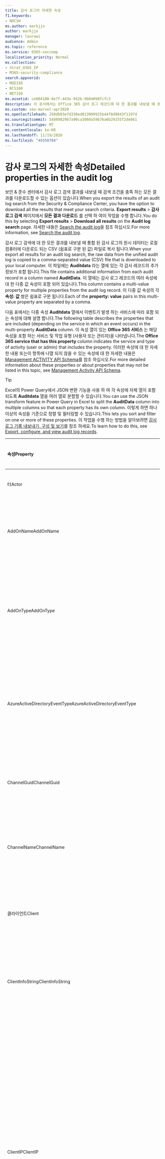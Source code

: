 ```yaml
---
title: 감사 로그의 자세한 속성
f1.keywords:
- NOCSH
ms.author: markjjo
author: markjjo
manager: laurawi
audience: Admin
ms.topic: reference
ms.service: O365-seccomp
localization_priority: Normal
ms.collection:
- Strat_O365_IP
- M365-security-compliance
search.appverid:
- MOE150
- BCS160
- MET150
ms.assetid: ce004100-9e7f-443e-942b-9b04098fcfc3
description: 이 문서에서는 Office 365 감사 로그 레코드에 대 한 결과를 내보낼 때 포함 되는 추가 속성에 대해 설명 합니다.
ms.custom: seo-marvel-apr2020
ms.openlocfilehash: 250db03e7d330ed013909925b44f8d9843f1197d
ms.sourcegitcommit: 5480982967a90ca3060a59676a6b29155f2de861
ms.translationtype: MT
ms.contentlocale: ko-KR
ms.lasthandoff: 11/19/2020
ms.locfileid: "49350704"
---
```

# <a name="detailed-properties-in-the-audit-log"></a><span data-ttu-id="8e2a6-103">감사 로그의 자세한 속성</span><span class="sxs-lookup"><span data-stu-id="8e2a6-103">Detailed properties in the audit log</span></span>

<span data-ttu-id="8e2a6-104">보안 & 준수 센터에서 감사 로그 검색 결과를 내보낼 때 검색 조건을 충족 하는 모든 결과를 다운로드할 수 있는 옵션이 있습니다.</span><span class="sxs-lookup"><span data-stu-id="8e2a6-104">When you export the results of an audit log search from the Security & Compliance Center, you have the option to download all the results that meet your search criteria.</span></span> <span data-ttu-id="8e2a6-105">**Export results** \> **감사 로그 검색** 페이지에서 **모든 결과 다운로드** 를 선택 하 여이 작업을 수행 합니다.</span><span class="sxs-lookup"><span data-stu-id="8e2a6-105">You do this by selecting **Export results** \> **Download all results** on the **Audit log search** page.</span></span> <span data-ttu-id="8e2a6-106">자세한 내용은 [Search the audit log](search-the-audit-log-in-security-and-compliance.md)을 참조 하십시오.</span><span class="sxs-lookup"><span data-stu-id="8e2a6-106">For more information, see [Search the audit log](search-the-audit-log-in-security-and-compliance.md).</span></span>
  
 <span data-ttu-id="8e2a6-107">감사 로그 검색에 대 한 모든 결과를 내보낼 때 통합 된 감사 로그의 원시 데이터는 로컬 컴퓨터에 다운로드 되는 CSV (쉼표로 구분 된 값) 파일로 복사 됩니다.</span><span class="sxs-lookup"><span data-stu-id="8e2a6-107">When your export all results for an audit log search, the raw data from the unified audit log is copied to a comma-separated value (CSV) file that is downloaded to your local computer.</span></span> <span data-ttu-id="8e2a6-108">이 파일에는 **Auditdata** 라는 열에 있는 각 감사 레코드의 추가 정보가 포함 됩니다.</span><span class="sxs-lookup"><span data-stu-id="8e2a6-108">This file contains additional information from each audit record in a column named **AuditData**.</span></span> <span data-ttu-id="8e2a6-109">이 열에는 감사 로그 레코드의 여러 속성에 대 한 다중 값 속성이 포함 되어 있습니다.</span><span class="sxs-lookup"><span data-stu-id="8e2a6-109">This column contains a multi-value property for multiple properties from the audit log record.</span></span> <span data-ttu-id="8e2a6-110">이 다중 값 속성의 각 **속성: 값** 쌍은 쉼표로 구분 됩니다.</span><span class="sxs-lookup"><span data-stu-id="8e2a6-110">Each of the **property: value** pairs in this multi-value property are separated by a comma.</span></span> 
  
<span data-ttu-id="8e2a6-111">다음 표에서는 다중 속성 **Auditdata** 열에서 이벤트가 발생 하는 서비스에 따라 포함 되는 속성에 대해 설명 합니다.</span><span class="sxs-lookup"><span data-stu-id="8e2a6-111">The following table describes the properties that are included (depending on the service in which an event occurs) in the multi-property **AuditData** column.</span></span> <span data-ttu-id="8e2a6-112">이 속성 열이 있는 **Office 365 서비스** 는 해당 속성을 포함 하는 서비스 및 작업 유형 (사용자 또는 관리자)을 나타냅니다.</span><span class="sxs-lookup"><span data-stu-id="8e2a6-112">The **Office 365 service that has this property** column indicates the service and type of activity (user or admin) that includes the property.</span></span> <span data-ttu-id="8e2a6-113">이러한 속성에 대 한 자세한 내용 또는이 항목에 나열 되지 않을 수 있는 속성에 대 한 자세한 내용은 [Management ACTIVITY API Schema](https://go.microsoft.com/fwlink/p/?LinkId=717993)를 참조 하십시오.</span><span class="sxs-lookup"><span data-stu-id="8e2a6-113">For more detailed information about these properties or about properties that may not be listed in this topic, see [Management Activity API Schema](https://go.microsoft.com/fwlink/p/?LinkId=717993).</span></span>
  
> [!TIP]
> <span data-ttu-id="8e2a6-114">Excel의 Power Query에서 JSON 변환 기능을 사용 하 여 각 속성에 자체 열이 포함 되도록 **Auditdata** 열을 여러 열로 분할할 수 있습니다.</span><span class="sxs-lookup"><span data-stu-id="8e2a6-114">You can use the JSON transform feature in Power Query in Excel to split the **AuditData** column into multiple columns so that each property has its own column.</span></span> <span data-ttu-id="8e2a6-115">이렇게 하면 하나 이상의 속성을 기준으로 정렬 및 필터링할 수 있습니다.</span><span class="sxs-lookup"><span data-stu-id="8e2a6-115">This lets you sort and filter on one or more of these properties.</span></span> <span data-ttu-id="8e2a6-116">이 작업을 수행 하는 방법을 알아보려면 [감사 로그 기록 내보내기, 구성 및 보기](export-view-audit-log-records.md)를 참조 하세요.</span><span class="sxs-lookup"><span data-stu-id="8e2a6-116">To learn how to do this, see [Export, configure, and view audit log records](export-view-audit-log-records.md).</span></span> 
  
|<span data-ttu-id="8e2a6-117">**속성**</span><span class="sxs-lookup"><span data-stu-id="8e2a6-117">**Property**</span></span>|<span data-ttu-id="8e2a6-118">**설명**</span><span class="sxs-lookup"><span data-stu-id="8e2a6-118">**Description**</span></span>|<span data-ttu-id="8e2a6-119">**이 속성을 가진 Microsoft 365 서비스**</span><span class="sxs-lookup"><span data-stu-id="8e2a6-119">**Microsoft 365 service that has this property**</span></span>|
|:-----|:-----|:-----|
|<span data-ttu-id="8e2a6-120">터</span><span class="sxs-lookup"><span data-stu-id="8e2a6-120">Actor</span></span>|<span data-ttu-id="8e2a6-121">작업을 수행한 사용자 또는 서비스 계정입니다.</span><span class="sxs-lookup"><span data-stu-id="8e2a6-121">The user or service account that performed the action.</span></span>|<span data-ttu-id="8e2a6-122">Azure Active Directory Domain Services</span><span class="sxs-lookup"><span data-stu-id="8e2a6-122">Azure Active Directory</span></span>|
|<span data-ttu-id="8e2a6-123">AddOnName</span><span class="sxs-lookup"><span data-stu-id="8e2a6-123">AddOnName</span></span>|<span data-ttu-id="8e2a6-124">팀에서 추가, 제거 또는 업데이트 된 추가 기능의 이름입니다.</span><span class="sxs-lookup"><span data-stu-id="8e2a6-124">The name of an add-on that was added, removed, or updated in a team.</span></span> <span data-ttu-id="8e2a6-125">Microsoft 팀의 추가 기능 유형은 bot, 커넥터 또는 탭입니다.</span><span class="sxs-lookup"><span data-stu-id="8e2a6-125">The type of add-ons in Microsoft Teams is a bot, a connector, or a tab.</span></span>|<span data-ttu-id="8e2a6-126">Microsoft Teams</span><span class="sxs-lookup"><span data-stu-id="8e2a6-126">Microsoft Teams</span></span>|
|<span data-ttu-id="8e2a6-127">AddOnType</span><span class="sxs-lookup"><span data-stu-id="8e2a6-127">AddOnType</span></span>|<span data-ttu-id="8e2a6-128">팀에서 추가, 제거 또는 업데이트 된 추가 기능의 유형입니다.</span><span class="sxs-lookup"><span data-stu-id="8e2a6-128">The type of an add-on that was added, removed, or updated in a team.</span></span> <span data-ttu-id="8e2a6-129">다음 값은 추가 기능의 형식을 나타냅니다.</span><span class="sxs-lookup"><span data-stu-id="8e2a6-129">The following values indicate the type of add-on.</span></span>  <br/> <span data-ttu-id="8e2a6-130">**1** -bot을 나타냅니다.</span><span class="sxs-lookup"><span data-stu-id="8e2a6-130">**1** - Indicates a bot.</span></span><br/> <span data-ttu-id="8e2a6-131">**2** -커넥터를 나타냅니다.</span><span class="sxs-lookup"><span data-stu-id="8e2a6-131">**2** - Indicates a connector.</span></span><br/> <span data-ttu-id="8e2a6-132">**3** -탭을 나타냅니다.</span><span class="sxs-lookup"><span data-stu-id="8e2a6-132">**3** - Indicates a tab.</span></span>|<span data-ttu-id="8e2a6-133">Microsoft Teams</span><span class="sxs-lookup"><span data-stu-id="8e2a6-133">Microsoft Teams</span></span>|
|<span data-ttu-id="8e2a6-134">AzureActiveDirectoryEventType</span><span class="sxs-lookup"><span data-stu-id="8e2a6-134">AzureActiveDirectoryEventType</span></span>|<span data-ttu-id="8e2a6-135">Azure Active Directory 이벤트의 유형입니다.</span><span class="sxs-lookup"><span data-stu-id="8e2a6-135">The type of Azure Active Directory event.</span></span> <span data-ttu-id="8e2a6-136">이벤트 유형을 나타내는 값은 다음과 같습니다.</span><span class="sxs-lookup"><span data-stu-id="8e2a6-136">The following values indicate the type of event.</span></span>  <br/> <span data-ttu-id="8e2a6-137">**0** -계정 로그인 이벤트를 나타냅니다.</span><span class="sxs-lookup"><span data-stu-id="8e2a6-137">**0** - Indicates an account login event.</span></span><br/> <span data-ttu-id="8e2a6-138">**1** -Azure 응용 프로그램 보안 이벤트를 나타냅니다.</span><span class="sxs-lookup"><span data-stu-id="8e2a6-138">**1** - Indicates an Azure application security event.</span></span>|<span data-ttu-id="8e2a6-139">Azure Active Directory Domain Services</span><span class="sxs-lookup"><span data-stu-id="8e2a6-139">Azure Active Directory</span></span>|
|<span data-ttu-id="8e2a6-140">ChannelGuid</span><span class="sxs-lookup"><span data-stu-id="8e2a6-140">ChannelGuid</span></span>|<span data-ttu-id="8e2a6-141">Microsoft 팀 채널의 ID입니다.</span><span class="sxs-lookup"><span data-stu-id="8e2a6-141">The ID of a Microsoft Teams channel.</span></span> <span data-ttu-id="8e2a6-142">채널이 있는 팀이 **Teamname** 및 **teamname** 속성으로 식별 됩니다.</span><span class="sxs-lookup"><span data-stu-id="8e2a6-142">The team that the channel is located in is identified by the **TeamName** and **TeamGuid** properties.</span></span>|<span data-ttu-id="8e2a6-143">Microsoft Teams</span><span class="sxs-lookup"><span data-stu-id="8e2a6-143">Microsoft Teams</span></span>|
|<span data-ttu-id="8e2a6-144">ChannelName</span><span class="sxs-lookup"><span data-stu-id="8e2a6-144">ChannelName</span></span>|<span data-ttu-id="8e2a6-145">Microsoft 팀 채널의 이름입니다.</span><span class="sxs-lookup"><span data-stu-id="8e2a6-145">The name of a Microsoft Teams channel.</span></span> <span data-ttu-id="8e2a6-146">채널이 있는 팀이 **Teamname** 및 **teamname** 속성으로 식별 됩니다.</span><span class="sxs-lookup"><span data-stu-id="8e2a6-146">The team that the channel is located in is identified by the **TeamName** and **TeamGuid** properties.</span></span>|<span data-ttu-id="8e2a6-147">Microsoft Teams</span><span class="sxs-lookup"><span data-stu-id="8e2a6-147">Microsoft Teams</span></span>|
|<span data-ttu-id="8e2a6-148">클라이언트</span><span class="sxs-lookup"><span data-stu-id="8e2a6-148">Client</span></span>|<span data-ttu-id="8e2a6-149">클라이언트 장치, 장치 OS 및 login 이벤트에 사용 되는 장치 브라우저 (예: Nokia Lumia 920;) Windows Phone 8; IE Mobile 11).</span><span class="sxs-lookup"><span data-stu-id="8e2a6-149">The client device, the device OS, and the device browser used for the login event (for example, Nokia Lumia 920; Windows Phone 8; IE Mobile 11).</span></span>|<span data-ttu-id="8e2a6-150">Azure Active Directory Domain Services</span><span class="sxs-lookup"><span data-stu-id="8e2a6-150">Azure Active Directory</span></span>|
|<span data-ttu-id="8e2a6-151">ClientInfoString</span><span class="sxs-lookup"><span data-stu-id="8e2a6-151">ClientInfoString</span></span>|<span data-ttu-id="8e2a6-152">브라우저 버전, Outlook 버전 및 모바일 장치 정보와 같이 작업을 수행 하는 데 사용한 전자 메일 클라이언트에 대 한 정보</span><span class="sxs-lookup"><span data-stu-id="8e2a6-152">Information about the email client that was used to perform the operation, such as a browser version, Outlook version, and mobile device information</span></span>|<span data-ttu-id="8e2a6-153">Exchange (사서함 활동)</span><span class="sxs-lookup"><span data-stu-id="8e2a6-153">Exchange (mailbox activity)</span></span>|
|<span data-ttu-id="8e2a6-154">ClientIP</span><span class="sxs-lookup"><span data-stu-id="8e2a6-154">ClientIP</span></span>|<span data-ttu-id="8e2a6-155">활동을 로그할 때 사용 된 장치의 IP 주소입니다.</span><span class="sxs-lookup"><span data-stu-id="8e2a6-155">The IP address of the device that was used when the activity was logged.</span></span> <span data-ttu-id="8e2a6-156">IP 주소는 IPv4 또는 IPv6 주소 형식으로 표시됩니다.</span><span class="sxs-lookup"><span data-stu-id="8e2a6-156">The IP address is displayed in either an IPv4 or IPv6 address format.</span></span><br/><br/> <span data-ttu-id="8e2a6-157">일부 서비스의 경우이 속성에 표시 되는 값은 사용자를 대신 하 여 서비스를 호출 하는 신뢰할 수 있는 응용 프로그램 (예: 웹 앱의 Office)의 IP 주소 이며, 활동을 수행한 사용자가 사용 하는 장치의 IP 주소가 아닙니다.</span><span class="sxs-lookup"><span data-stu-id="8e2a6-157">For some services, the value displayed in this property might be the IP address for a trusted application (for example, Office on the web apps) calling into the service on behalf of a user and not the IP address of the device used by person who performed the activity.</span></span> <br/><br/><span data-ttu-id="8e2a6-158">또한 Azure Active Directory 관련 이벤트에 대 한 관리 활동 (또는 시스템 계정에서 수행 하는 작업)에 대해 IP 주소가 기록 되지 않으며 ClientIP 속성 값은 `null` 입니다.</span><span class="sxs-lookup"><span data-stu-id="8e2a6-158">Also, for admin activity (or activity performed by a system account) for Azure Active Directory-related events, the IP address isn't logged and the value for the ClientIP property is `null`.</span></span> |<span data-ttu-id="8e2a6-159">Azure Active Directory, Exchange, SharePoint</span><span class="sxs-lookup"><span data-stu-id="8e2a6-159">Azure Active Directory, Exchange, SharePoint</span></span>|
|<span data-ttu-id="8e2a6-160">CreationTime</span><span class="sxs-lookup"><span data-stu-id="8e2a6-160">CreationTime</span></span>|<span data-ttu-id="8e2a6-161">사용자가 활동을 수행 했을 때 UTC (협정 세계시)로 표시 되는 날짜와 시간입니다.</span><span class="sxs-lookup"><span data-stu-id="8e2a6-161">The date and time in Coordinated Universal Time (UTC) when the user performed the activity.</span></span>|<span data-ttu-id="8e2a6-162">All</span><span class="sxs-lookup"><span data-stu-id="8e2a6-162">All</span></span>|
|<span data-ttu-id="8e2a6-163">DestinationFileExtension</span><span class="sxs-lookup"><span data-stu-id="8e2a6-163">DestinationFileExtension</span></span>|<span data-ttu-id="8e2a6-164">복사 하거나 이동할 파일의 파일 확장명입니다.</span><span class="sxs-lookup"><span data-stu-id="8e2a6-164">The file extension of a file that is copied or moved.</span></span> <span data-ttu-id="8e2a6-165">이 속성은 FileCopied 및 FileMoved 사용자 작업에만 표시 됩니다.</span><span class="sxs-lookup"><span data-stu-id="8e2a6-165">This property is displayed only for the FileCopied and FileMoved user activities.</span></span>|<span data-ttu-id="8e2a6-166">SharePoint</span><span class="sxs-lookup"><span data-stu-id="8e2a6-166">SharePoint</span></span>|
|<span data-ttu-id="8e2a6-167">DestinationFileName</span><span class="sxs-lookup"><span data-stu-id="8e2a6-167">DestinationFileName</span></span>|<span data-ttu-id="8e2a6-168">파일 이름이 복사 되거나 이동 됩니다.</span><span class="sxs-lookup"><span data-stu-id="8e2a6-168">The name of the file is copied or moved.</span></span> <span data-ttu-id="8e2a6-169">이 속성은 FileCopied 및 FileMoved 작업에만 표시 됩니다.</span><span class="sxs-lookup"><span data-stu-id="8e2a6-169">This property is displayed only for the FileCopied and FileMoved actions.</span></span>|<span data-ttu-id="8e2a6-170">SharePoint</span><span class="sxs-lookup"><span data-stu-id="8e2a6-170">SharePoint</span></span>|
|<span data-ttu-id="8e2a6-171">DestinationRelativeUrl</span><span class="sxs-lookup"><span data-stu-id="8e2a6-171">DestinationRelativeUrl</span></span>|<span data-ttu-id="8e2a6-172">파일을 복사 하거나 이동할 대상 폴더의 URL입니다.</span><span class="sxs-lookup"><span data-stu-id="8e2a6-172">The URL of the destination folder where a file is copied or moved.</span></span> <span data-ttu-id="8e2a6-173">**SiteURL**, **DestinationRelativeURL** 및 **destinationfilename** 속성에 대 한 값의 조합이 복사 된 파일의 전체 경로 이름인 **ObjectID** 속성의 값과 같습니다.</span><span class="sxs-lookup"><span data-stu-id="8e2a6-173">The combination of the values for the **SiteURL**, the **DestinationRelativeURL**, and the **DestinationFileName** property is the same as the value for the **ObjectID** property, which is the full path name for the file that was copied.</span></span> <span data-ttu-id="8e2a6-174">이 속성은 FileCopied 및 FileMoved 사용자 작업에만 표시 됩니다.</span><span class="sxs-lookup"><span data-stu-id="8e2a6-174">This property is displayed only for the FileCopied and FileMoved user activities.</span></span>|<span data-ttu-id="8e2a6-175">SharePoint</span><span class="sxs-lookup"><span data-stu-id="8e2a6-175">SharePoint</span></span>|
|<span data-ttu-id="8e2a6-176">EventSource</span><span class="sxs-lookup"><span data-stu-id="8e2a6-176">EventSource</span></span>|<span data-ttu-id="8e2a6-177">SharePoint에서 이벤트가 발생 한 것을 식별 합니다.</span><span class="sxs-lookup"><span data-stu-id="8e2a6-177">Identifies that an event occurred in SharePoint.</span></span> <span data-ttu-id="8e2a6-178">사용할 수 있는 값은 **SharePoint** 및 **objectmodel** 입니다.</span><span class="sxs-lookup"><span data-stu-id="8e2a6-178">Possible values are **SharePoint** and **ObjectModel**.</span></span>|<span data-ttu-id="8e2a6-179">SharePoint</span><span class="sxs-lookup"><span data-stu-id="8e2a6-179">SharePoint</span></span>|
|<span data-ttu-id="8e2a6-180">ExternalAccess</span><span class="sxs-lookup"><span data-stu-id="8e2a6-180">ExternalAccess</span></span>|<span data-ttu-id="8e2a6-181">Exchange 관리 활동의 경우, cmdlet이 조직의 사용자에 의해 실행 되었는지, Microsoft 데이터 센터 담당자나 데이터 센터 서비스 계정 또는 위임 된 관리자가 실행할지를 지정 합니다.</span><span class="sxs-lookup"><span data-stu-id="8e2a6-181">For Exchange admin activity, specifies whether the cmdlet was run by a user in your organization, by Microsoft datacenter personnel or a datacenter service account, or by a delegated administrator.</span></span> <span data-ttu-id="8e2a6-182">값이 **False** 이면 조직의 다른 사용자가 cmdlet을 실행 한 것입니다.</span><span class="sxs-lookup"><span data-stu-id="8e2a6-182">The value **False** indicates that the cmdlet was run by someone in your organization.</span></span> <span data-ttu-id="8e2a6-183">**True** 값은 데이터 센터 직원, 데이터 센터 서비스 계정 또는 위임 된 관리자에 의해 cmdlet이 실행 되었음을 나타냅니다.</span><span class="sxs-lookup"><span data-stu-id="8e2a6-183">The value **True** indicates that the cmdlet was run by datacenter personnel, a datacenter service account, or a delegated administrator.</span></span>  <br/> <span data-ttu-id="8e2a6-184">Exchange 사서함 활동의 경우 조직 외부의 사용자가 사서함에 액세스 했는지 여부를 지정 합니다.</span><span class="sxs-lookup"><span data-stu-id="8e2a6-184">For Exchange mailbox activity, specifies whether a mailbox was accessed by a user outside your organization.</span></span>|<span data-ttu-id="8e2a6-185">Exchange</span><span class="sxs-lookup"><span data-stu-id="8e2a6-185">Exchange</span></span>|
|<span data-ttu-id="8e2a6-186">ExtendedProperties</span><span class="sxs-lookup"><span data-stu-id="8e2a6-186">ExtendedProperties</span></span>|<span data-ttu-id="8e2a6-187">Azure Active Directory 이벤트에 대 한 확장 된 속성입니다.</span><span class="sxs-lookup"><span data-stu-id="8e2a6-187">The extended properties for an Azure Active Directory event.</span></span>|<span data-ttu-id="8e2a6-188">Azure Active Directory Domain Services</span><span class="sxs-lookup"><span data-stu-id="8e2a6-188">Azure Active Directory</span></span>|
|<span data-ttu-id="8e2a6-189">ID</span><span class="sxs-lookup"><span data-stu-id="8e2a6-189">ID</span></span>|<span data-ttu-id="8e2a6-190">보고서 항목의 ID입니다.</span><span class="sxs-lookup"><span data-stu-id="8e2a6-190">The ID of the report entry.</span></span> <span data-ttu-id="8e2a6-191">ID는 보고서 항목을 고유 하 게 식별 합니다.</span><span class="sxs-lookup"><span data-stu-id="8e2a6-191">The ID uniquely identifies the report entry.</span></span>|<span data-ttu-id="8e2a6-192">All</span><span class="sxs-lookup"><span data-stu-id="8e2a6-192">All</span></span>|
|<span data-ttu-id="8e2a6-193">InternalLogonType</span><span class="sxs-lookup"><span data-stu-id="8e2a6-193">InternalLogonType</span></span>|<span data-ttu-id="8e2a6-194">내부용으로 예약되어 있습니다.</span><span class="sxs-lookup"><span data-stu-id="8e2a6-194">Reserved for internal use.</span></span>|<span data-ttu-id="8e2a6-195">Exchange (사서함 활동)</span><span class="sxs-lookup"><span data-stu-id="8e2a6-195">Exchange (mailbox activity)</span></span>|
|<span data-ttu-id="8e2a6-196">ItemType</span><span class="sxs-lookup"><span data-stu-id="8e2a6-196">ItemType</span></span>|<span data-ttu-id="8e2a6-197">액세스 하거나 수정한 개체의 유형입니다.</span><span class="sxs-lookup"><span data-stu-id="8e2a6-197">The type of object that was accessed or modified.</span></span> <span data-ttu-id="8e2a6-198">사용할 수 있는 값에는 **파일**, **폴더**, **웹**, **사이트**, **테 넌 트** 및 **documentlibrary** 가 있습니다.</span><span class="sxs-lookup"><span data-stu-id="8e2a6-198">Possible values include **File**, **Folder**, **Web**, **Site**, **Tenant**, and **DocumentLibrary**.</span></span>|<span data-ttu-id="8e2a6-199">SharePoint</span><span class="sxs-lookup"><span data-stu-id="8e2a6-199">SharePoint</span></span>|
|<span data-ttu-id="8e2a6-200">LoginStatus</span><span class="sxs-lookup"><span data-stu-id="8e2a6-200">LoginStatus</span></span>|<span data-ttu-id="8e2a6-201">발생 했을 수 있는 로그인 실패를 확인 합니다.</span><span class="sxs-lookup"><span data-stu-id="8e2a6-201">Identifies login failures that might have occurred.</span></span>|<span data-ttu-id="8e2a6-202">Azure Active Directory Domain Services</span><span class="sxs-lookup"><span data-stu-id="8e2a6-202">Azure Active Directory</span></span>|
|<span data-ttu-id="8e2a6-203">LogonType</span><span class="sxs-lookup"><span data-stu-id="8e2a6-203">LogonType</span></span>|<span data-ttu-id="8e2a6-204">사서함 액세스 유형입니다.</span><span class="sxs-lookup"><span data-stu-id="8e2a6-204">The type of mailbox access.</span></span> <span data-ttu-id="8e2a6-205">다음 값은 사서함에 액세스 한 사용자의 유형을 나타냅니다.</span><span class="sxs-lookup"><span data-stu-id="8e2a6-205">The following values indicate the type of user who accessed the mailbox.</span></span>  <br/><br/> <span data-ttu-id="8e2a6-206">**0** -사서함 소유자를 나타냅니다.</span><span class="sxs-lookup"><span data-stu-id="8e2a6-206">**0** - Indicates a mailbox owner.</span></span><br/> <span data-ttu-id="8e2a6-207">**1** -관리자를 나타냅니다.</span><span class="sxs-lookup"><span data-stu-id="8e2a6-207">**1** - Indicates an administrator.</span></span><br/> <span data-ttu-id="8e2a6-208">**2** -대리인을 나타냅니다.</span><span class="sxs-lookup"><span data-stu-id="8e2a6-208">**2** - Indicates a delegate.</span></span> <br/><span data-ttu-id="8e2a6-209">**3** -Microsoft 데이터 센터의 전송 서비스를 나타냅니다.</span><span class="sxs-lookup"><span data-stu-id="8e2a6-209">**3** - Indicates the transport service in the Microsoft datacenter.</span></span><br/> <span data-ttu-id="8e2a6-210">**4** -Microsoft 데이터 센터의 서비스 계정을 나타냅니다.</span><span class="sxs-lookup"><span data-stu-id="8e2a6-210">**4** - Indicates a   service account in the Microsoft datacenter.</span></span> <br/><span data-ttu-id="8e2a6-211">**6** -위임 된 관리자를 나타냅니다.</span><span class="sxs-lookup"><span data-stu-id="8e2a6-211">**6** - Indicates a delegated administrator.</span></span>|<span data-ttu-id="8e2a6-212">Exchange (사서함 활동)</span><span class="sxs-lookup"><span data-stu-id="8e2a6-212">Exchange (mailbox activity)</span></span>|
|<span data-ttu-id="8e2a6-213">MailboxGuid</span><span class="sxs-lookup"><span data-stu-id="8e2a6-213">MailboxGuid</span></span>|<span data-ttu-id="8e2a6-214">액세스 한 사서함의 Exchange GUID입니다.</span><span class="sxs-lookup"><span data-stu-id="8e2a6-214">The Exchange GUID of the mailbox that was accessed.</span></span>|<span data-ttu-id="8e2a6-215">Exchange (사서함 활동)</span><span class="sxs-lookup"><span data-stu-id="8e2a6-215">Exchange (mailbox activity)</span></span>|
|<span data-ttu-id="8e2a6-216">MailboxOwnerUPN</span><span class="sxs-lookup"><span data-stu-id="8e2a6-216">MailboxOwnerUPN</span></span>|<span data-ttu-id="8e2a6-217">액세스 한 사서함을 소유한 사용자의 전자 메일 주소입니다.</span><span class="sxs-lookup"><span data-stu-id="8e2a6-217">The email address of the person who owns the mailbox that was accessed.</span></span>|<span data-ttu-id="8e2a6-218">Exchange (사서함 활동)</span><span class="sxs-lookup"><span data-stu-id="8e2a6-218">Exchange (mailbox activity)</span></span>|
|<span data-ttu-id="8e2a6-219">구성원</span><span class="sxs-lookup"><span data-stu-id="8e2a6-219">Members</span></span>|<span data-ttu-id="8e2a6-220">팀에서 추가 되거나 제거 된 사용자를 나열 합니다.</span><span class="sxs-lookup"><span data-stu-id="8e2a6-220">Lists the users that have been added or removed from a team.</span></span> <span data-ttu-id="8e2a6-221">다음 값은 사용자에게 할당된 역할 유형을 나타냅니다.</span><span class="sxs-lookup"><span data-stu-id="8e2a6-221">The following values indicate the Role type assigned to the user.</span></span>  <br/><br/> <span data-ttu-id="8e2a6-222">**1** -소유자 역할을 나타냅니다.</span><span class="sxs-lookup"><span data-stu-id="8e2a6-222">**1** - Indicates  the Owner role.</span></span><br/> <span data-ttu-id="8e2a6-223">**2** - 구성원 역할을 나타냅니다.</span><span class="sxs-lookup"><span data-stu-id="8e2a6-223">**2** - Indicates the Member role.</span></span><br/> <span data-ttu-id="8e2a6-224">**3** - 게스트 역할을 나타냅니다.</span><span class="sxs-lookup"><span data-stu-id="8e2a6-224">**3** - Indicates the Guest role.</span></span> <br/><br/><span data-ttu-id="8e2a6-225">구성원 속성에는 조직의 이름 및 구성원의 전자 메일 주소도 포함됩니다.</span><span class="sxs-lookup"><span data-stu-id="8e2a6-225">The Members property also includes the name of your organization, and the member's email address.</span></span>|<span data-ttu-id="8e2a6-226">Microsoft Teams</span><span class="sxs-lookup"><span data-stu-id="8e2a6-226">Microsoft Teams</span></span>|
|<span data-ttu-id="8e2a6-227">ModifiedProperties (Name, NewValue, OldValue)</span><span class="sxs-lookup"><span data-stu-id="8e2a6-227">ModifiedProperties (Name, NewValue, OldValue)</span></span>|<span data-ttu-id="8e2a6-228">이 속성은 사이트 또는 사이트 모음 관리 그룹의 구성원으로 사용자를 추가 하는 등의 관리 이벤트에 포함 됩니다.</span><span class="sxs-lookup"><span data-stu-id="8e2a6-228">The property is included for admin events, such as adding a user as a member of a site or a site collection admin group.</span></span> <span data-ttu-id="8e2a6-229">이 속성에는 수정 된 속성의 이름 (예: 사이트 관리자 그룹)과 수정한 속성의 새 값 (사이트 관리자로 추가한 사용자 및 수정한 개체의 이전 값)이 포함 됩니다.</span><span class="sxs-lookup"><span data-stu-id="8e2a6-229">The property includes the name of the property that was modified (for example, the Site Admin group) the new value of the modified property (such the user who was added as a site admin, and the previous value of the modified object.</span></span>|<span data-ttu-id="8e2a6-230">모두 (관리 활동)</span><span class="sxs-lookup"><span data-stu-id="8e2a6-230">All (admin activity)</span></span>|
|<span data-ttu-id="8e2a6-231">Id</span><span class="sxs-lookup"><span data-stu-id="8e2a6-231">ObjectId</span></span>|<span data-ttu-id="8e2a6-232">Exchange 관리자 감사 로깅을 위해 cmdlet에 의해 수정 된 개체의 이름입니다.</span><span class="sxs-lookup"><span data-stu-id="8e2a6-232">For Exchange admin audit logging, the name of the object that was modified by the cmdlet.</span></span>  <br/> <span data-ttu-id="8e2a6-233">SharePoint 작업의 경우 사용자가 액세스 하는 파일 또는 폴더의 전체 URL 경로 이름입니다.</span><span class="sxs-lookup"><span data-stu-id="8e2a6-233">For SharePoint activity, the full URL path name of the file or folder accessed by a user.</span></span>  <br/> <span data-ttu-id="8e2a6-234">Azure AD 활동의 경우 수정 된 사용자 계정의 이름입니다.</span><span class="sxs-lookup"><span data-stu-id="8e2a6-234">For Azure AD activity, the name of the user account that was modified.</span></span>|<span data-ttu-id="8e2a6-235">All</span><span class="sxs-lookup"><span data-stu-id="8e2a6-235">All</span></span>|
|<span data-ttu-id="8e2a6-236">작업</span><span class="sxs-lookup"><span data-stu-id="8e2a6-236">Operation</span></span>|<span data-ttu-id="8e2a6-237">사용자 또는 관리자 활동의 이름입니다.</span><span class="sxs-lookup"><span data-stu-id="8e2a6-237">The name of the user or admin activity.</span></span> <span data-ttu-id="8e2a6-238">이 속성의 값은 **활동** 드롭다운 목록에서 선택한 값에 해당 합니다.</span><span class="sxs-lookup"><span data-stu-id="8e2a6-238">The value of this property corresponds to the value that was selected in the **Activities** drop down list.</span></span> <span data-ttu-id="8e2a6-239">**모든 작업에 대해 결과 표시** 를 선택 하면 보고서에 모든 서비스에 대 한 모든 사용자 및 관리 활동에 대 한 항목이 포함 됩니다.</span><span class="sxs-lookup"><span data-stu-id="8e2a6-239">If **Show results for all activities** was selected, the report will included entries for all user and admin activities for all services.</span></span> <span data-ttu-id="8e2a6-240">감사 로그에 기록 된 작업/작업에 대 한 설명은 [Office 365에서 감사 로그 검색](search-the-audit-log-in-security-and-compliance.md)의 감사 된 **작업** 탭을 참조 하십시오.</span><span class="sxs-lookup"><span data-stu-id="8e2a6-240">For a description of the operations/activities that are logged in the audit log, see the **Audited activities** tab in [Search the audit log in the Office 365](search-the-audit-log-in-security-and-compliance.md).</span></span>  <br/> <span data-ttu-id="8e2a6-241">Exchange 관리 활동의 경우이 속성은 실행 된 cmdlet의 이름을 식별 합니다.</span><span class="sxs-lookup"><span data-stu-id="8e2a6-241">For Exchange admin activity, this property identifies the name of the cmdlet that was run.</span></span>|<span data-ttu-id="8e2a6-242">All</span><span class="sxs-lookup"><span data-stu-id="8e2a6-242">All</span></span>|
|<span data-ttu-id="8e2a6-243">OrganizationId</span><span class="sxs-lookup"><span data-stu-id="8e2a6-243">OrganizationId</span></span>|<span data-ttu-id="8e2a6-244">조직의 GUID입니다.</span><span class="sxs-lookup"><span data-stu-id="8e2a6-244">The GUID for your organization.</span></span>|<span data-ttu-id="8e2a6-245">All</span><span class="sxs-lookup"><span data-stu-id="8e2a6-245">All</span></span>|
|<span data-ttu-id="8e2a6-246">경로</span><span class="sxs-lookup"><span data-stu-id="8e2a6-246">Path</span></span>|<span data-ttu-id="8e2a6-247">액세스 한 메시지가 있는 사서함 폴더의 이름입니다.</span><span class="sxs-lookup"><span data-stu-id="8e2a6-247">The name of the mailbox folder where the message that was accessed is located.</span></span> <span data-ttu-id="8e2a6-248">이 속성은 또한 메시지가 만들어지거나 복사/이동 되는 폴더를 식별 합니다.</span><span class="sxs-lookup"><span data-stu-id="8e2a6-248">This property also identifies the folder a where a message is created in or copied/moved to.</span></span>|<span data-ttu-id="8e2a6-249">Exchange (사서함 활동)</span><span class="sxs-lookup"><span data-stu-id="8e2a6-249">Exchange (mailbox activity)</span></span>|
|<span data-ttu-id="8e2a6-250">매개 변수</span><span class="sxs-lookup"><span data-stu-id="8e2a6-250">Parameters</span></span>|<span data-ttu-id="8e2a6-251">Exchange 관리 활동의 경우 Operation 속성에서 식별 된 cmdlet에 사용 된 모든 매개 변수의 이름과 값입니다.</span><span class="sxs-lookup"><span data-stu-id="8e2a6-251">For Exchange admin activity, the name and value for all parameters that were used with the cmdlet that is identified in the Operation property.</span></span>|<span data-ttu-id="8e2a6-252">Exchange (관리 활동)</span><span class="sxs-lookup"><span data-stu-id="8e2a6-252">Exchange (admin activity)</span></span>|
|<span data-ttu-id="8e2a6-253">RecordType</span><span class="sxs-lookup"><span data-stu-id="8e2a6-253">RecordType</span></span>|<span data-ttu-id="8e2a6-254">Record에서 지정한 작업의 유형입니다.</span><span class="sxs-lookup"><span data-stu-id="8e2a6-254">The type of operation indicated by the record.</span></span> <span data-ttu-id="8e2a6-255">이 속성은 작업이 트리거된 서비스 또는 기능을 나타냅니다.</span><span class="sxs-lookup"><span data-stu-id="8e2a6-255">This property indicates the service or feature that the operation was triggered in.</span></span> <span data-ttu-id="8e2a6-256">레코드 종류 및 해당 열거형 값의 목록 (감사 레코드에서 **RecordType** 속성에 표시 되는 값)에 대해서는 [감사 로그 레코드 종류](https://docs.microsoft.com/office/office-365-management-api/office-365-management-activity-api-schema#auditlogrecordtype)를 참조 하십시오.</span><span class="sxs-lookup"><span data-stu-id="8e2a6-256">For a list of record types and their corresponding ENUM value (which is the value displayed in the **RecordType** property in an audit record), see [Audit log record type](https://docs.microsoft.com/office/office-365-management-api/office-365-management-activity-api-schema#auditlogrecordtype).</span></span>| 
|<span data-ttu-id="8e2a6-257">ResultStatus</span><span class="sxs-lookup"><span data-stu-id="8e2a6-257">ResultStatus</span></span>|<span data-ttu-id="8e2a6-258">**작업** 속성에 지정 된 작업이 성공 했는지 여부를 나타냅니다.</span><span class="sxs-lookup"><span data-stu-id="8e2a6-258">Indicates whether the action (specified in the **Operation** property) was successful or not.</span></span>  <br/> <span data-ttu-id="8e2a6-259">Exchange 관리 활동의 경우이 값은 **True** (성공) 또는 **False** (failed) 중 하나입니다.</span><span class="sxs-lookup"><span data-stu-id="8e2a6-259">For Exchange admin activity, the value is either **True** (successful) or **False** (failed).</span></span>|<span data-ttu-id="8e2a6-260">All</span><span class="sxs-lookup"><span data-stu-id="8e2a6-260">All</span></span>  <br/>|
|<span data-ttu-id="8e2a6-261">SecurityComplianceCenterEventType</span><span class="sxs-lookup"><span data-stu-id="8e2a6-261">SecurityComplianceCenterEventType</span></span>|<span data-ttu-id="8e2a6-262">작업이 보안 & 준수 센터 이벤트 임을 나타냅니다.</span><span class="sxs-lookup"><span data-stu-id="8e2a6-262">Indicates that the activity was a Security & Compliance Center event.</span></span> <span data-ttu-id="8e2a6-263">모든 보안 & 준수 센터 작업에는이 속성에 대 한 값이 **0** 으로 포함 됩니다.</span><span class="sxs-lookup"><span data-stu-id="8e2a6-263">All Security & Compliance Center activities will have a value of **0** for this property.</span></span>|<span data-ttu-id="8e2a6-264">보안 및 준수 센터</span><span class="sxs-lookup"><span data-stu-id="8e2a6-264">Security & Compliance Center</span></span>|
|<span data-ttu-id="8e2a6-265">SharingType</span><span class="sxs-lookup"><span data-stu-id="8e2a6-265">SharingType</span></span>|<span data-ttu-id="8e2a6-266">리소스를 공유 하는 사용자에 게 할당 된 공유 권한 유형입니다.</span><span class="sxs-lookup"><span data-stu-id="8e2a6-266">The type of sharing permissions that was assigned to the user that the resource was shared with.</span></span> <span data-ttu-id="8e2a6-267">이 사용자는 **Usersharedwith** 속성에서 식별 됩니다.</span><span class="sxs-lookup"><span data-stu-id="8e2a6-267">This user is identified in the **UserSharedWith** property.</span></span>|<span data-ttu-id="8e2a6-268">SharePoint</span><span class="sxs-lookup"><span data-stu-id="8e2a6-268">SharePoint</span></span>|
|<span data-ttu-id="8e2a6-269">사이트</span><span class="sxs-lookup"><span data-stu-id="8e2a6-269">Site</span></span>|<span data-ttu-id="8e2a6-270">사용자가 액세스 한 파일 또는 폴더가 있는 사이트의 GUID입니다.</span><span class="sxs-lookup"><span data-stu-id="8e2a6-270">The GUID of the site where the file or folder accessed by the user is located.</span></span>|<span data-ttu-id="8e2a6-271">SharePoint</span><span class="sxs-lookup"><span data-stu-id="8e2a6-271">SharePoint</span></span>|
|<span data-ttu-id="8e2a6-272">SiteUrl</span><span class="sxs-lookup"><span data-stu-id="8e2a6-272">SiteUrl</span></span>|<span data-ttu-id="8e2a6-273">사용자가 액세스 한 파일 또는 폴더가 있는 사이트의 URL입니다.</span><span class="sxs-lookup"><span data-stu-id="8e2a6-273">The URL of the site where the file or folder accessed by the user is located.</span></span>|<span data-ttu-id="8e2a6-274">SharePoint</span><span class="sxs-lookup"><span data-stu-id="8e2a6-274">SharePoint</span></span>|
|<span data-ttu-id="8e2a6-275">SourceFileExtension</span><span class="sxs-lookup"><span data-stu-id="8e2a6-275">SourceFileExtension</span></span>|<span data-ttu-id="8e2a6-276">사용자가 액세스 한 파일의 파일 확장명입니다.</span><span class="sxs-lookup"><span data-stu-id="8e2a6-276">The file extension of the file that was accessed by the user.</span></span> <span data-ttu-id="8e2a6-277">액세스 한 개체가 폴더인 경우이 속성은 비어 있습니다.</span><span class="sxs-lookup"><span data-stu-id="8e2a6-277">This property is blank if the object that was accessed is a folder.</span></span>|<span data-ttu-id="8e2a6-278">SharePoint</span><span class="sxs-lookup"><span data-stu-id="8e2a6-278">SharePoint</span></span>|
|<span data-ttu-id="8e2a6-279">SourceFileName</span><span class="sxs-lookup"><span data-stu-id="8e2a6-279">SourceFileName</span></span>|<span data-ttu-id="8e2a6-280">사용자가 액세스 하는 파일 또는 폴더의 이름입니다.</span><span class="sxs-lookup"><span data-stu-id="8e2a6-280">The name of the file or folder accessed by the user.</span></span>|<span data-ttu-id="8e2a6-281">SharePoint</span><span class="sxs-lookup"><span data-stu-id="8e2a6-281">SharePoint</span></span>|
|<span data-ttu-id="8e2a6-282">SourceRelativeUrl</span><span class="sxs-lookup"><span data-stu-id="8e2a6-282">SourceRelativeUrl</span></span>|<span data-ttu-id="8e2a6-283">사용자가 액세스 한 파일이 들어 있는 폴더의 URL입니다.</span><span class="sxs-lookup"><span data-stu-id="8e2a6-283">The URL of the folder that contains the file accessed by the user.</span></span> <span data-ttu-id="8e2a6-284">**SiteURL**, **SourceRelativeURL** 및 **sourcefilename** 속성의 값 조합은 사용자가 액세스 하는 파일의 전체 경로 이름인 **ObjectID** 속성의 값과 같습니다.</span><span class="sxs-lookup"><span data-stu-id="8e2a6-284">The combination of the values for the **SiteURL**, the **SourceRelativeURL**, and the **SourceFileName** property is the same as the value for the **ObjectID** property, which is the full path name for the file accessed by the user.</span></span>|<span data-ttu-id="8e2a6-285">SharePoint</span><span class="sxs-lookup"><span data-stu-id="8e2a6-285">SharePoint</span></span>|
|<span data-ttu-id="8e2a6-286">제목</span><span class="sxs-lookup"><span data-stu-id="8e2a6-286">Subject</span></span>|<span data-ttu-id="8e2a6-287">액세스 한 메시지의 제목 줄입니다.</span><span class="sxs-lookup"><span data-stu-id="8e2a6-287">The subject line of the message that was accessed.</span></span>|<span data-ttu-id="8e2a6-288">Exchange (사서함 활동)</span><span class="sxs-lookup"><span data-stu-id="8e2a6-288">Exchange (mailbox activity)</span></span>|
|<span data-ttu-id="8e2a6-289">TabType</span><span class="sxs-lookup"><span data-stu-id="8e2a6-289">TabType</span></span>| <span data-ttu-id="8e2a6-290">팀에서 추가, 제거 또는 업데이트 된 탭의 유형입니다.</span><span class="sxs-lookup"><span data-stu-id="8e2a6-290">The type of tab added, removed, or updated in a team.</span></span> <span data-ttu-id="8e2a6-291">이 속성에 사용할 수 있는 값은 다음과 같습니다.</span><span class="sxs-lookup"><span data-stu-id="8e2a6-291">The possible values for this property are:</span></span>  <br/><br/> <span data-ttu-id="8e2a6-292">Excel **pin** -excel 탭입니다.</span><span class="sxs-lookup"><span data-stu-id="8e2a6-292">**Excel pin** - An Excel tab.</span></span>  <br/> <span data-ttu-id="8e2a6-293">**내선** -모든 자사 및 타사 앱 예를 들면 클래스 일정, VSTS 및 양식 등이 있습니다.</span><span class="sxs-lookup"><span data-stu-id="8e2a6-293">**Extension** - All first-party and third-party apps; such as Class Schedule, VSTS, and Forms.</span></span>  <br/> <span data-ttu-id="8e2a6-294">**Notes** -OneNote 탭</span><span class="sxs-lookup"><span data-stu-id="8e2a6-294">**Notes** - OneNote tab.</span></span>  <br/> <span data-ttu-id="8e2a6-295">**Pdfpin** -PDF 탭</span><span class="sxs-lookup"><span data-stu-id="8e2a6-295">**Pdfpin** - A PDF tab.</span></span>  <br/> <span data-ttu-id="8e2a6-296">**Powerbi** -Power BI 탭</span><span class="sxs-lookup"><span data-stu-id="8e2a6-296">**Powerbi** - A Power BI tab.</span></span>  <br/> <span data-ttu-id="8e2a6-297">**Powerpointpin** -PowerPoint 탭</span><span class="sxs-lookup"><span data-stu-id="8e2a6-297">**Powerpointpin** - A PowerPoint tab.</span></span>  <br/> <span data-ttu-id="8e2a6-298">**Sharepointfiles** -SharePoint 탭</span><span class="sxs-lookup"><span data-stu-id="8e2a6-298">**Sharepointfiles** - A SharePoint tab.</span></span>  <br/> <span data-ttu-id="8e2a6-299">**웹 페이지** -고정 된 웹 사이트 탭</span><span class="sxs-lookup"><span data-stu-id="8e2a6-299">**Webpage** - A pinned website tab.</span></span>  <br/> <span data-ttu-id="8e2a6-300">**위 키-탭** -위 키 탭</span><span class="sxs-lookup"><span data-stu-id="8e2a6-300">**Wiki-tab** - A wiki tab.</span></span>  <br/> <span data-ttu-id="8e2a6-301">**Wordpin** -Word 탭입니다.</span><span class="sxs-lookup"><span data-stu-id="8e2a6-301">**Wordpin** - A Word tab.</span></span>|<span data-ttu-id="8e2a6-302">Microsoft Teams</span><span class="sxs-lookup"><span data-stu-id="8e2a6-302">Microsoft Teams</span></span>|
|<span data-ttu-id="8e2a6-303">Target(대상)</span><span class="sxs-lookup"><span data-stu-id="8e2a6-303">Target</span></span>|<span data-ttu-id="8e2a6-304">작업 ( **Operation** ) 속성에서 식별 된 작업을 수행 하는 사용자입니다.</span><span class="sxs-lookup"><span data-stu-id="8e2a6-304">The user that the action (identified in the **Operation** property) was performed on.</span></span> <span data-ttu-id="8e2a6-305">예를 들어 게스트 사용자가 SharePoint 또는 Microsoft 팀에 추가 된 경우에는 해당 사용자가이 속성에 나열 됩니다.</span><span class="sxs-lookup"><span data-stu-id="8e2a6-305">For example, if a guest user is added to SharePoint or a Microsoft Team, that user would be listed in this property.</span></span>|<span data-ttu-id="8e2a6-306">Azure Active Directory Domain Services</span><span class="sxs-lookup"><span data-stu-id="8e2a6-306">Azure Active Directory</span></span>|
|<span data-ttu-id="8e2a6-307">TeamGuid</span><span class="sxs-lookup"><span data-stu-id="8e2a6-307">TeamGuid</span></span>|<span data-ttu-id="8e2a6-308">Microsoft 팀의 팀 ID입니다.</span><span class="sxs-lookup"><span data-stu-id="8e2a6-308">The ID of a team in Microsoft Teams.</span></span>|<span data-ttu-id="8e2a6-309">Microsoft Teams</span><span class="sxs-lookup"><span data-stu-id="8e2a6-309">Microsoft Teams</span></span>|
|<span data-ttu-id="8e2a6-310">TeamName</span><span class="sxs-lookup"><span data-stu-id="8e2a6-310">TeamName</span></span>|<span data-ttu-id="8e2a6-311">Microsoft 팀의 팀 이름입니다.</span><span class="sxs-lookup"><span data-stu-id="8e2a6-311">The name of a team in Microsoft Teams.</span></span>|<span data-ttu-id="8e2a6-312">Microsoft Teams</span><span class="sxs-lookup"><span data-stu-id="8e2a6-312">Microsoft Teams</span></span>|
|<span data-ttu-id="8e2a6-313">UserAgent</span><span class="sxs-lookup"><span data-stu-id="8e2a6-313">UserAgent</span></span>|<span data-ttu-id="8e2a6-314">사용자 브라우저에 대 한 정보입니다.</span><span class="sxs-lookup"><span data-stu-id="8e2a6-314">Information about the user's browser.</span></span> <span data-ttu-id="8e2a6-315">이 정보는 브라우저에서 제공 됩니다.</span><span class="sxs-lookup"><span data-stu-id="8e2a6-315">This information is provided by the browser.</span></span>|<span data-ttu-id="8e2a6-316">SharePoint</span><span class="sxs-lookup"><span data-stu-id="8e2a6-316">SharePoint</span></span>|
|<span data-ttu-id="8e2a6-317">UserDomain</span><span class="sxs-lookup"><span data-stu-id="8e2a6-317">UserDomain</span></span>|<span data-ttu-id="8e2a6-318">작업을 수행한 사용자 (작업자)의 테 넌 트 조직에 대 한 id 정보입니다.</span><span class="sxs-lookup"><span data-stu-id="8e2a6-318">Identity information about the tenant organization of the user (actor) who performed the action.</span></span>|<span data-ttu-id="8e2a6-319">Azure Active Directory Domain Services</span><span class="sxs-lookup"><span data-stu-id="8e2a6-319">Azure Active Directory</span></span>|
|<span data-ttu-id="8e2a6-320">UserId</span><span class="sxs-lookup"><span data-stu-id="8e2a6-320">UserId</span></span>|<span data-ttu-id="8e2a6-321">**작업** 속성에 지정 된 작업을 수행 하 여 레코드가 기록 되는 사용자입니다.</span><span class="sxs-lookup"><span data-stu-id="8e2a6-321">The user who performed the action (specified in the **Operation** property) that resulted in the record being logged.</span></span> <span data-ttu-id="8e2a6-322">시스템 계정 (예: SHAREPOINT\system 또는 NT 권한 \ 컴퓨터)에서 수행 된 작업에 대 한 감사 레코드는 감사 로그에도 포함 됩니다.</span><span class="sxs-lookup"><span data-stu-id="8e2a6-322">Audit records for activity performed by system accounts (such as SHAREPOINT\system or NT AUTHORITY\SYSTEM) are also included in the audit log.</span></span> <span data-ttu-id="8e2a6-323">UserId 속성의 또 다른 일반적인 값은 app@sharepoint입니다.</span><span class="sxs-lookup"><span data-stu-id="8e2a6-323">Another common value for the UserId property is app@sharepoint.</span></span> <span data-ttu-id="8e2a6-324">이는 해당 활동을 수행한 "사용자"가 SharePoint에서 사용자, 관리자 또는 서비스를 대신 하 여 조직 전체 작업을 수행 하는 데 필요한 사용 권한이 있는 응용 프로그램 인지를 나타냅니다.</span><span class="sxs-lookup"><span data-stu-id="8e2a6-324">This indicates that the "user" who performed the activity was an application that has the necessary permissions in SharePoint to perform organization-wide actions (such as search a SharePoint site or OneDrive account) on behalf of a user, admin, or service.</span></span> <span data-ttu-id="8e2a6-325">자세한 재용은 감사 레코드의 [앱\@sharepoint 사용자를 확인하세요](search-the-audit-log-in-security-and-compliance.md#the-appsharepoint-user-in-audit-records).</span><span class="sxs-lookup"><span data-stu-id="8e2a6-325">For more information, see [The app\@sharepoint user in audit records](search-the-audit-log-in-security-and-compliance.md#the-appsharepoint-user-in-audit-records).</span></span> |<span data-ttu-id="8e2a6-326">All</span><span class="sxs-lookup"><span data-stu-id="8e2a6-326">All</span></span>|
|<span data-ttu-id="8e2a6-327">UserKey</span><span class="sxs-lookup"><span data-stu-id="8e2a6-327">UserKey</span></span>|<span data-ttu-id="8e2a6-328">**UserID** 속성에서 식별 된 사용자의 대체 ID입니다.</span><span class="sxs-lookup"><span data-stu-id="8e2a6-328">An alternative ID for the user identified in the **UserID** property.</span></span> <span data-ttu-id="8e2a6-329">예를 들어이 속성은 SharePoint의 사용자가 수행한 이벤트에 대 한 passport 고유 ID (PUID)로 채워집니다.</span><span class="sxs-lookup"><span data-stu-id="8e2a6-329">For example, this property is populated with the passport unique ID (PUID) for events performed by users in SharePoint.</span></span> <span data-ttu-id="8e2a6-330">또한이 속성은 다른 서비스에서 발생 하는 이벤트에 대 한 **UserID** 속성과 동일한 값과 시스템 계정에서 수행 하는 이벤트를 지정할 수 있습니다.</span><span class="sxs-lookup"><span data-stu-id="8e2a6-330">This property also might specify the same value as the **UserID** property for events occurring in other services and events performed by system accounts.</span></span>|<span data-ttu-id="8e2a6-331">All</span><span class="sxs-lookup"><span data-stu-id="8e2a6-331">All</span></span>|
|<span data-ttu-id="8e2a6-332">UserSharedWith</span><span class="sxs-lookup"><span data-stu-id="8e2a6-332">UserSharedWith</span></span>|<span data-ttu-id="8e2a6-333">리소스를 공유한 사용자입니다.</span><span class="sxs-lookup"><span data-stu-id="8e2a6-333">The user that a resource was shared with.</span></span> <span data-ttu-id="8e2a6-334">이 속성은 **Operation** 속성의 값이 **SharingSet** 인 경우에 포함 됩니다.</span><span class="sxs-lookup"><span data-stu-id="8e2a6-334">This property is included if the value for the **Operation** property is **SharingSet**.</span></span> <span data-ttu-id="8e2a6-335">이 사용자는 보고서의 **공유** 됨 열에도 표시 됩니다.</span><span class="sxs-lookup"><span data-stu-id="8e2a6-335">This user is also listed in the **Shared with** column in the report.</span></span>|<span data-ttu-id="8e2a6-336">SharePoint</span><span class="sxs-lookup"><span data-stu-id="8e2a6-336">SharePoint</span></span>|
|<span data-ttu-id="8e2a6-337">UserType</span><span class="sxs-lookup"><span data-stu-id="8e2a6-337">UserType</span></span>|<span data-ttu-id="8e2a6-338">작업을 수행한 사용자의 유형입니다.</span><span class="sxs-lookup"><span data-stu-id="8e2a6-338">The type of user that performed the operation.</span></span> <span data-ttu-id="8e2a6-339">다음 값은 사용자 형식을 나타냅니다.</span><span class="sxs-lookup"><span data-stu-id="8e2a6-339">The following values indicate the user type.</span></span> <br/> <br/> <span data-ttu-id="8e2a6-340">**0** -일반 사용자입니다.</span><span class="sxs-lookup"><span data-stu-id="8e2a6-340">**0** - A regular user.</span></span> <br/><span data-ttu-id="8e2a6-341">**2** -Microsoft 365 조직의 관리자입니다. <sup>1</sup></span><span class="sxs-lookup"><span data-stu-id="8e2a6-341">**2** - An administrator in your Microsoft 365 organization.<sup>1</sup></span></span> <br/><span data-ttu-id="8e2a6-342">**3** -Microsoft 데이터 센터 관리자 또는 데이터 센터 시스템 계정입니다.</span><span class="sxs-lookup"><span data-stu-id="8e2a6-342">**3** - A Microsoft datacenter administrator or datacenter system account.</span></span> <br/><span data-ttu-id="8e2a6-343">**4** -시스템 계정입니다.</span><span class="sxs-lookup"><span data-stu-id="8e2a6-343">**4** - A system account.</span></span> <br/><span data-ttu-id="8e2a6-344">**5** -응용 프로그램</span><span class="sxs-lookup"><span data-stu-id="8e2a6-344">**5** - An application.</span></span> <br/><span data-ttu-id="8e2a6-345">**6** -서비스 사용자입니다.</span><span class="sxs-lookup"><span data-stu-id="8e2a6-345">**6** - A service principal.</span></span><br/><span data-ttu-id="8e2a6-346">**7** -사용자 지정 정책</span><span class="sxs-lookup"><span data-stu-id="8e2a6-346">**7** - A custom policy.</span></span><br/><span data-ttu-id="8e2a6-347">**8** -시스템 정책.</span><span class="sxs-lookup"><span data-stu-id="8e2a6-347">**8** - A system policy.</span></span>|<span data-ttu-id="8e2a6-348">All</span><span class="sxs-lookup"><span data-stu-id="8e2a6-348">All</span></span>|
|<span data-ttu-id="8e2a6-349">Version</span><span class="sxs-lookup"><span data-stu-id="8e2a6-349">Version</span></span>|<span data-ttu-id="8e2a6-350">기록 된 작업의 버전 번호 ( **Operation** 속성으로 식별 됨)를 나타냅니다.</span><span class="sxs-lookup"><span data-stu-id="8e2a6-350">Indicates the version number of the activity (identified by the **Operation** property) that's logged.</span></span>|<span data-ttu-id="8e2a6-351">All</span><span class="sxs-lookup"><span data-stu-id="8e2a6-351">All</span></span>|
|<span data-ttu-id="8e2a6-352">워크로드</span><span class="sxs-lookup"><span data-stu-id="8e2a6-352">Workload</span></span>|<span data-ttu-id="8e2a6-353">활동이 발생 한 Microsoft 365 서비스입니다.</span><span class="sxs-lookup"><span data-stu-id="8e2a6-353">The Microsoft 365 service where the activity occurred.</span></span>|<span data-ttu-id="8e2a6-354">All</span><span class="sxs-lookup"><span data-stu-id="8e2a6-354">All</span></span>|
||||

> [!NOTE]
><span data-ttu-id="8e2a6-355"><sup>1</sup> Azure Active Directory 관련 이벤트의 경우 감사 레코드에서 관리자의 값을 사용 하지 않습니다.</span><span class="sxs-lookup"><span data-stu-id="8e2a6-355"><sup>1</sup> For Azure Active Directory-related events, the value for an administrator isn't used in an audit record.</span></span> <span data-ttu-id="8e2a6-356">관리자가 수행 하는 작업에 대 한 감사 레코드는 일반 사용자 (예 **: UserType, 0**)가 활동을 수행한 것을 나타냅니다.</span><span class="sxs-lookup"><span data-stu-id="8e2a6-356">Audit records for activities performed by administrators will indicate that a regular user (for example, **UserType: 0**) performed the activity.</span></span> <span data-ttu-id="8e2a6-357">**UserID** 속성은 활동을 수행한 사람 (일반 사용자 또는 관리자)을 식별 합니다.</span><span class="sxs-lookup"><span data-stu-id="8e2a6-357">The **UserID** property will identify the person (regular user or administrator) who performed the activity.</span></span><br/>

<span data-ttu-id="8e2a6-358">위에서 설명한 속성은 특정 이벤트의 세부 정보를 볼 때 **자세한 정보** 를 클릭 하면 표시 되기도 합니다.</span><span class="sxs-lookup"><span data-stu-id="8e2a6-358">The properties described above are also displayed when you click **More information** when viewing the details of a specific event.</span></span>
  
![감사 로그 이벤트 레코드의 자세한 속성을 보려면 추가 정보를 클릭합니다.](../media/6df582ae-d339-4735-b1a6-80914fb77a08.png)
